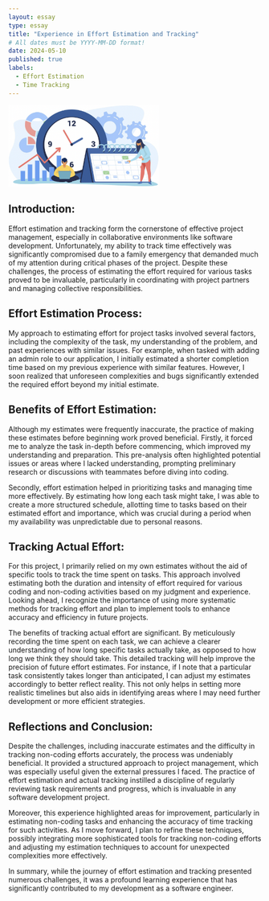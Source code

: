 ```yaml
---
layout: essay
type: essay
title: "Experience in Effort Estimation and Tracking"
# All dates must be YYYY-MM-DD format!
date: 2024-05-10
published: true
labels:
  - Effort Estimation
  - Time Tracking
---
```


<img width="300px" class="rounded float-start pe-4" src="../img/time.png">

## Introduction:
Effort estimation and tracking form the cornerstone of effective project management, especially in collaborative environments like software development. Unfortunately, my ability to track time effectively was significantly compromised due to a family emergency that demanded much of my attention during critical phases of the project. Despite these challenges, the process of estimating the effort required for various tasks proved to be invaluable, particularly in coordinating with project partners and managing collective responsibilities.

## Effort Estimation Process:
My approach to estimating effort for project tasks involved several factors, including the complexity of the task, my understanding of the problem, and past experiences with similar issues. For example, when tasked with adding an admin role to our application, I initially estimated a shorter completion time based on my previous experience with similar features. However, I soon realized that unforeseen complexities and bugs significantly extended the required effort beyond my initial estimate.

## Benefits of Effort Estimation:
Although my estimates were frequently inaccurate, the practice of making these estimates before beginning work proved beneficial. Firstly, it forced me to analyze the task in-depth before commencing, which improved my understanding and preparation. This pre-analysis often highlighted potential issues or areas where I lacked understanding, prompting preliminary research or discussions with teammates before diving into coding.

Secondly, effort estimation helped in prioritizing tasks and managing time more effectively. By estimating how long each task might take, I was able to create a more structured schedule, allotting time to tasks based on their estimated effort and importance, which was crucial during a period when my availability was unpredictable due to personal reasons.

## Tracking Actual Effort:
For this project, I primarily relied on my own estimates without the aid of specific tools to track the time spent on tasks. This approach involved estimating both the duration and intensity of effort required for various coding and non-coding activities based on my judgment and experience. Looking ahead, I recognize the importance of using more systematic methods for tracking effort and plan to implement tools to enhance accuracy and efficiency in future projects.

The benefits of tracking actual effort are significant. By meticulously recording the time spent on each task, we can achieve a clearer understanding of how long specific tasks actually take, as opposed to how long we think they should take. This detailed tracking will help improve the precision of future effort estimates. For instance, if I note that a particular task consistently takes longer than anticipated, I can adjust my estimates accordingly to better reflect reality. This not only helps in setting more realistic timelines but also aids in identifying areas where I may need further development or more efficient strategies.

## Reflections and Conclusion:
Despite the challenges, including inaccurate estimates and the difficulty in tracking non-coding efforts accurately, the process was undeniably beneficial. It provided a structured approach to project management, which was especially useful given the external pressures I faced. The practice of effort estimation and actual tracking instilled a discipline of regularly reviewing task requirements and progress, which is invaluable in any software development project.

Moreover, this experience highlighted areas for improvement, particularly in estimating non-coding tasks and enhancing the accuracy of time tracking for such activities. As I move forward, I plan to refine these techniques, possibly integrating more sophisticated tools for tracking non-coding efforts and adjusting my estimation techniques to account for unexpected complexities more effectively.

In summary, while the journey of effort estimation and tracking presented numerous challenges, it was a profound learning experience that has significantly contributed to my development as a software engineer.
